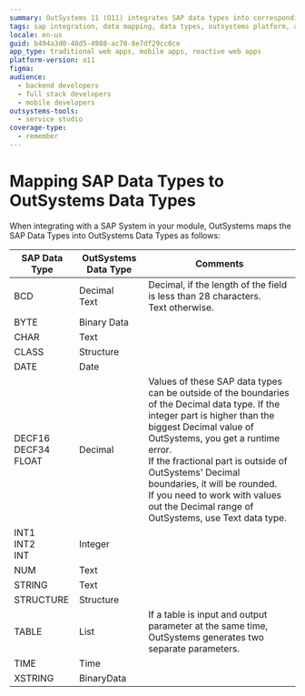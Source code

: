 ```yaml
---
summary: OutSystems 11 (O11) integrates SAP data types into corresponding OutSystems data types, facilitating seamless data mapping and management.
tags: sap integration, data mapping, data types, outsystems platform, application development
locale: en-us
guid: b494a3d0-48d5-4988-ac70-8e7df29cc0ce
app_type: traditional web apps, mobile apps, reactive web apps
platform-version: o11
figma:
audience:
  - backend developers
  - full stack developers
  - mobile developers
outsystems-tools:
  - service studio
coverage-type:
  - remember
---
```


# Mapping SAP Data Types to OutSystems Data Types

When integrating with a SAP System in your module, OutSystems maps the SAP Data Types into OutSystems Data Types as follows:

| SAP Data Type | OutSystems Data Type | Comments |
| ---|---|--- |
| BCD | Decimal <br/>Text | Decimal, if the length of the field is less than 28 characters. <br/>Text otherwise. |
| BYTE | Binary Data | |
| CHAR | Text | |
| CLASS | Structure | |
| DATE | Date | |
| DECF16 <br/>DECF34 <br/>FLOAT | Decimal | Values of these SAP data types can be outside of the boundaries of the Decimal data type. If the integer part is higher than the biggest Decimal value of OutSystems, you get a runtime error. <br/>If the fractional part is outside of OutSystems' Decimal boundaries, it will be rounded. <br/>If you need to work with values out the Decimal range of OutSystems, use Text data type. |
| INT1 <br/>INT2 <br/>INT | Integer | |
| NUM | Text | |
| STRING | Text | |
| STRUCTURE | Structure | |
| TABLE | List | If a table is input and output parameter at the same time, OutSystems generates two separate parameters. |
| TIME | Time | |
| XSTRING | BinaryData | |
